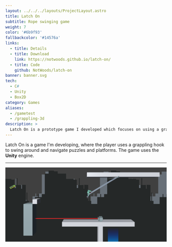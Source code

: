```yaml
---
layout: ../../../layouts/ProjectLayout.astro
title: Latch On
subtitle: Rope swinging game
weight: 7
color: '#6b9f93'
fallbackcolor: '#14576a'
links:
  - title: Details
  - title: Download
    link: https://notwoods.github.io/latch-on/
  - title: Code
    github: NotWoods/latch-on
banner: banner.svg
tech:
  - C#
  - Unity
  - Box2D
category: Games
aliases:
  - /gametest
  - /grappling-3d
description: >
  Latch On is a prototype game I developed which focuses on using a grappling hook to navigate puzzles and platforms. Using the Unity engine, the game can run quickly on a variety of platforms to accommodate the speedy gameplay.
---
```


Latch On is a game I'm developing, where the player uses a grappling hook to swing around and navigate puzzles and platforms. The game uses the **Unity** engine.

---

![Screenshot](action.png)
